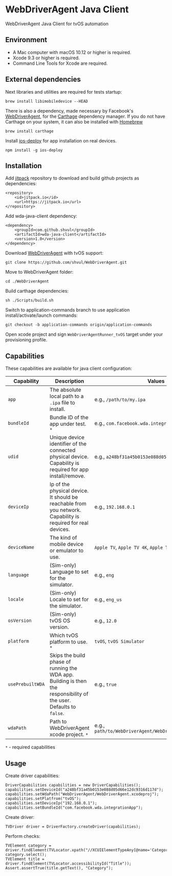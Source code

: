 # WebDriverAgent Java Client
WebDriverAgent Java Client for tvOS automation

## Environment

* A Mac computer with macOS 10.12 or higher is required.
* Xcode 9.3 or higher is required.
* Command Line Tools for Xcode are required.

## External dependencies

Next libraries and utilities are required for tests startup:
```
brew install libimobiledevice --HEAD

```

There is also a dependency, made necessary by Facebook's [WebDriverAgent](https://github.com/facebook/WebDriverAgent),
for the [Carthage](https://github.com/Carthage/Carthage) dependency manager. If you
do not have Carthage on your system, it can also be installed with
[Homebrew](http://brew.sh/)

```
brew install carthage
```

Install [ios-deploy](https://github.com/phonegap/ios-deploy) for app installation on real devices.

```
npm install -g ios-deploy
```

## Installation

Add [jitpack](https://jitpack.io) repository to download and build github projects as dependencies:
```
<repository>
    <id>jitpack.io</id>
    <url>https://jitpack.io</url>
</repository>
```
Add wda-java-client dependency:
```
<dependency>
    <groupId>com.github.shvul</groupId>
    <artifactId>wda-java-client</artifactId>
    <version>1.0</version>
</dependency>
```
Download [WebDriverAgent](https://github.com/shvul/WebDriverAgent) with tvOS support:
```
git clone https://github.com/shvul/WebDriverAgent.git
```
Move to WebDriverAgent folder:
```
cd ./WebDriverAgent
```
Build carthage dependencies:
```
sh ./Scripts/build.sh
```
Switch to application-commands branch to use application install/activate/launch commands:
```
git checkout -b application-commands origin/application-commands
```

Open xcode project and sign `WebDriverAgentRunner_tvOS` target under your provisioning profile.

## Capabilities

These capabilities are available for java client configuration:

|Capability|Description|Values|
|----------|-----------|------|
|`app`|The absolute local path to a `.ipa` file to install.| e.g., `/path/to/my.ipa`|
|`bundleId`|Bundle ID of the app under test. `*`|e.g., `com.facebook.wda.integrationApp`|
|`udid`|Unique device identifier of the connected physical device. Capability is required for app install/remove.|e.g., `a248bf31a45b0153e088d05d66e12dc9316d117d`|
|`deviceIp`|Ip of the physical device. It should be reachable from you network. Capability is required for real devices.|e.g., `192.168.0.1`|
|`deviceName`|The kind of mobile device or emulator to use.|`Apple TV`, `Apple TV 4K`, `Apple TV 4K (at 1080p)`|
|`language`|(Sim-only) Language to set for the simulator.|e.g., `eng`|
|`locale`|(Sim-only) Locale to set for the simulator.|e.g., `eng_us`|
|`osVersion`|(Sim-only) tvOS OS version.|e.g., `12.0`|
|`platform`|Which tvOS platform to use. `*`|`tvOS`, `tvOS Simulator`|
|`usePrebuiltWDA`|Skips the build phase of running the WDA app. Building is then the responsibility of the user. Defaults to `false`.|e.g., `true`|
|`wdaPath`|Path to WebDriverAgent xcode project. `*`|e.g., `path/to/WebDriverAgent/WebDriverAgent.xcodeproj`|

`*` - required capabilities

## Usage

Create driver capabilities:
```
DriverCapabilities capabilities = new DriverCapabilities();
capabilities.setDeviceId("a248bf31a45b0153e088d05d66e12dc9316d117d");
capabilities.setWdaPath("WebDriverAgent/WebDriverAgent.xcodeproj");
capabilities.setPlatfrom("tvOS");
capabilities.setDeviceIp("192.168.0.1");
capabilities.setBundleId("com.facebook.wda.integrationApp");
```

Create driver:
```
TVDriver driver = DriverFactory.createDriver(capabilities);
```
Perform checks:
```
TVElement category = driver.findElement(TVLocator.xpath("//XCUIElementTypeAny[@name='Category']"));
category.select();
TVElement title = driver.findElement(TVLocator.accessibilityId("Title"));
Assert.assertTrue(title.getText(), "Category");
```
